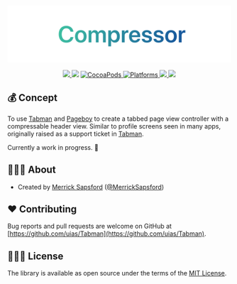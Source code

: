 <p align="center">
    <img src="Artwork/logo.png" width="890" alt="Compressor"/>
</p>

<p align="center">
    <a href="https://travis-ci.org/uias/Compressor">
        <img src="https://travis-ci.org/uias/Compressor.svg?branch=master" />
    </a>
    <img src="https://img.shields.io/badge/Swift-4-orange.svg?style=flat" />
    <a href="https://cocoapods.org/pods/Compressor">
        <img src="https://img.shields.io/cocoapods/v/Compressor.svg" alt="CocoaPods" />
    </a>
	<a href="https://cocoapods.org/pods/Compressor">
        <img src="https://img.shields.io/cocoapods/p/Compressor.svg" alt="Platforms" />
    </a>
	<a href="https://codecov.io/gh/uias/Compressor">
        <img src="https://codecov.io/gh/uias/Compressor/branch/master/graph/badge.svg" />
    </a>
	<a href="https://github.com/uias/Compressor/releases">
        <img src="https://img.shields.io/github/release/uias/Compressor.svg" />
    </a>
</p>
 
## 💰 Concept
To use [Tabman](https://github.com/uias/Tabman) and [Pageboy](https://github.com/uias/Pageboy) to create a tabbed page view controller with a compressable header view. Similar to profile screens seen in many apps, originally raised as a support ticket in [Tabman](https://github.com/uias/Tabman/issues/160).

Currently a work in progress. 🤞

## 👨🏻‍💻 About
- Created by [Merrick Sapsford](https://github.com/msaps) ([@MerrickSapsford](https://twitter.com/MerrickSapsford))

## ❤️ Contributing
Bug reports and pull requests are welcome on GitHub at [https://github.com/uias/Tabman](https://github.com/uias/Tabman).

## 👮🏻‍♂️ License
The library is available as open source under the terms of the [MIT License](http://opensource.org/licenses/MIT).
